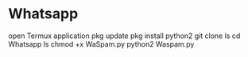 # Whatsapp
open Termux application
pkg update
pkg install python2
git clone 
ls
cd Whatsapp
ls
chmod +x WaSpam.py
python2 Waspam.py
